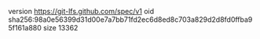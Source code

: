 version https://git-lfs.github.com/spec/v1
oid sha256:98a0e56399d31d00e7a7bb71fd2ec6d8ed8c703a829d2d8fd0ffba95f161a880
size 13362
